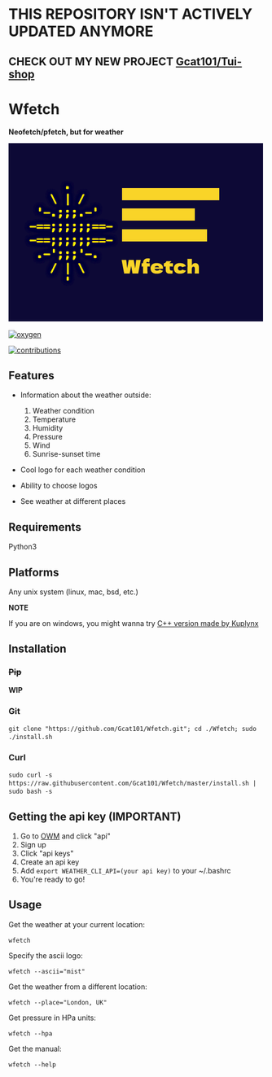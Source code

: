 # THIS REPOSITORY ISN'T ACTIVELY UPDATED ANYMORE

## CHECK OUT MY NEW PROJECT [Gcat101/Tui-shop](https://github.com/Gcat101/Tui-shop)

# Wfetch

**Neofetch/pfetch, but for weather**

![Logo](https://github.com/Gcat101/Wfetch/blob/master/Logo.png)

[![oxygen](https://forthebadge.com/images/badges/powered-by-oxygen.svg)](https://forthebadge.com)

[![contributions](https://img.shields.io/badge/contributions-welcome-green)](https://img.shields.io/badge/contributions-welcome-green)

## Features

- Information about the weather outside:
    1. Weather condition
    2. Temperature
    3. Humidity
    4. Pressure
    5. Wind
    6. Sunrise-sunset time

- Cool logo for each weather condition

- Ability to choose logos

- See weather at different places

## Requirements

Python3

## Platforms

Any unix system (linux, mac, bsd, etc.)

**NOTE**

If you are on windows, you might wanna try [C++ version made by Kuplynx](https://github.com/Kuplynx/ccwfetch)

## Installation

### ~~Pip~~

**WIP**

### Git

```shell
git clone "https://github.com/Gcat101/Wfetch.git"; cd ./Wfetch; sudo ./install.sh
```

### Curl

```shell
sudo curl -s https://raw.githubusercontent.com/Gcat101/Wfetch/master/install.sh | sudo bash -s
```

## Getting the api key (IMPORTANT)

1. Go to [OWM](https://openweathermap.org/) and click "api"
2. Sign up
3. Click "api keys"
4. Create an api key
5. Add `export WEATHER_CLI_API=(your api key)` to your ~/.bashrc
6. You're ready to go!

## Usage

Get the weather at your current location:

```shell
wfetch
```

Specify the ascii logo:

```shell
wfetch --ascii="mist"
```

Get the weather from a different location:

```shell
wfetch --place="London, UK"
```

Get pressure in HPa units:

```shell
wfetch --hpa
```

Get the manual:

```shell
wfetch --help
```
